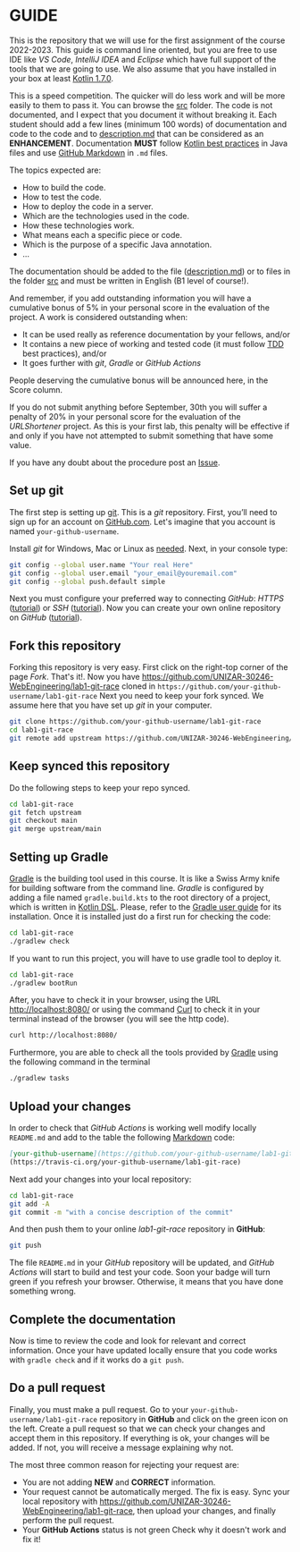 # GUIDE

This is the repository that we will use for the first assignment of the course 2022-2023. This guide is command line oriented, but you are free to use IDE like _VS Code_, _IntelliJ IDEA_ and _Eclipse_ which have full support of the tools that we are going to use. We also assume that you have installed in your box at least [Kotlin 1.7.0](https://kotlinlang.org/docs/getting-started.html#install-kotlin).

This is a speed competition.
The quicker will do less work and will be more easily to them to pass it.
You can browse the [src](../src) folder.
The code is not documented, and I expect that you document it without breaking it.
Each student should add a few lines (minimum 100 words) of documentation and code to the code and to [description.md](../description.md) that can be considered as an __ENHANCEMENT__. Documentation __MUST__ follow [Kotlin best practices](https://kotlinlang.org/docs/kotlin-doc.html) in Java files and use [GitHub Markdown](https://guides.github.com/features/mastering-markdown/) in `.md` files.

The topics expected are:

* How to build the code.
* How to test the code.
* How to deploy the code in a server.
* Which are the technologies used in the code.
* How these technologies work.
* What means each a specific piece or code.
* Which is the purpose of a specific Java annotation.
* ...

The documentation should be added to the file ([description.md](../description.md)) or to files in the folder [src](../src/) and must be written in English (B1 level of course!).

And remember, if you add outstanding information you will have a cumulative bonus of 5% in your personal score in the evaluation of the project. A work is considered outstanding when:

* It can be used really as reference documentation by your fellows, and/or
* It contains a new piece of working and tested code (it must follow [TDD](https://en.wikipedia.org/wiki/Test-driven_development) best practices), and/or
* It goes further with _git_, _Gradle_ or _GitHub Actions_

People deserving the cumulative bonus will be announced here, in the Score column.

If you do not submit anything before September, 30th you will suffer a penalty of 20% in your personal score for the evaluation of the _URLShortener_ project.
As this is your first lab, this penalty will be effective if and only if you have not attempted to submit something that have some value.

If you have any doubt about the procedure post an [Issue](https://github.com/UNIZAR-30246-WebEngineering/lab1-git-race/issues).

## Set up git

The first step is setting up [git](https://git-scm.com/). This is a _git_ repository. First, you’ll need to sign up for an account on [GitHub.com](https://github.com). Let's imagine that you account is named `your-github-username`.

Install _git_ for Windows, Mac or Linux as [needed](https://git-scm.com/downloads).
Next, in your console type:

```bash
git config --global user.name "Your real Here"
git config --global user.email "your_email@youremail.com"
git config --global push.default simple
```

Next you must configure your preferred way to connecting _GitHub_: _HTTPS_ ([tutorial](https://help.github.com/articles/caching-your-github-password-in-git/)) or _SSH_ ([tutorial](https://help.github.com/articles/generating-ssh-keys/)).
Now you can create your own online repository on _GitHub_ ([tutorial](https://help.github.com/articles/create-a-repo/)).

## Fork this repository

Forking this repository is very easy.
First click on the right-top corner of the page _Fork_.
That's it!.
Now you have <https://github.com/UNIZAR-30246-WebEngineering/lab1-git-race> cloned in `https://github.com/your-github-username/lab1-git-race`
Next you need to keep your fork synced. We assume here that you have set up _git_ in your computer.

```bash
git clone https://github.com/your-github-username/lab1-git-race
cd lab1-git-race
git remote add upstream https://github.com/UNIZAR-30246-WebEngineering/lab1-git-race.git
```

## Keep synced this repository

Do the following steps to keep your repo synced.

```bash
cd lab1-git-race
git fetch upstream
git checkout main
git merge upstream/main
```

## Setting up Gradle

[Gradle](http://gradle.org/) is the building tool used in this course.
It is like a Swiss Army knife for building software from the command line.
 _Gradle_ is configured by adding a file named `gradle.build.kts` to the root directory of a project, which is written in [Kotlin DSL](https://docs.gradle.org/current/userguide/kotlin_dsl.html).
 Please, refer to the [Gradle user guide](https://docs.gradle.org/current/userguide/installation.html) for its installation.
 Once it is installed just do a first run for checking the code:

```bash
cd lab1-git-race
./gradlew check
```

If you want to run this project, you will have to use gradle tool to deploy it.

```bash
cd lab1-git-race
./gradlew bootRun
```

After, you have to check it in your browser, using the URL [http://localhost:8080/](http://localhost:8080/) or using the command [Curl](https://manpages.org/curl) to check it in your terminal instead of the browser (you will see the http code).

```bash
curl http://localhost:8080/
```
Furthermore, you are able to check all the tools provided by [Gradle](http://gradle.org/) using the following command in the terminal

```bash
./gradlew tasks
```

## Upload your changes

In order to check that _GitHub Actions_ is working well modify locally `README.md` and add to the table the following [Markdown](https://help.github.com/articles/github-flavored-markdown/) code:

```markdown
[your-github-username](https://github.com/your-github-username/lab1-git-race) |your NIA | [![Build Status](https://github.com/your-github-username/lab1-git-race/actions/workflows/ci.yml/badge.svg)](https://github.com/your-github-username/lab1-git-race/actions/workflows/ci.yml)
(https://travis-ci.org/your-github-username/lab1-git-race)
```

Next add your changes into your local repository:

```bash
cd lab1-git-race
git add -A
git commit -m "with a concise description of the commit"
```

And then push them to your online _lab1-git-race_ repository in __GitHub__:

```bash
git push
```

The file `README.md` in your _GitHub_ repository will be updated, and _GitHub Actions_ will start to build and test your code. Soon your badge will turn green if you refresh your browser. Otherwise, it means that you have done something wrong.

## Complete the documentation

Now is time to review the code and look for relevant and correct information. Once your have updated locally ensure that you code works with `gradle check` and if it works do a `git push`.

## Do a pull request

Finally, you must make a pull request. Go to your `your-github-username/lab1-git-race` repository in __GitHub__ and click on the green icon on the left. Create a pull request so that we can check your changes and accept them in this repository. If everything is ok, your changes will be added. If not, you will receive a message explaining why not.

The most three common reason for rejecting your request are:

* You are not adding __NEW__ and __CORRECT__ information.
* Your request cannot be automatically merged.
  The fix is easy.
  Sync your local repository with <https://github.com/UNIZAR-30246-WebEngineering/lab1-git-race>, then upload your changes, and finally perform the pull request.
* Your __GitHub Actions__ status is not green
  Check why it doesn't work and fix it!

